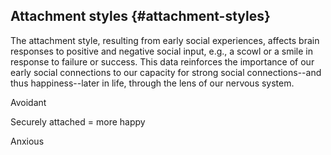 ## Attachment styles {#attachment-styles}

The attachment style, resulting from early social experiences, affects brain responses to positive and negative social input, e.g., a scowl or a smile in response to failure or success. This data reinforces the importance of our early social connections to our capacity for strong social connections--and thus happiness--later in life, through the lens of our nervous system.

Avoidant

Securely attached = more happy

Anxious